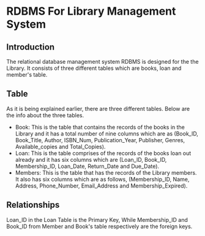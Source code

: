 # RDBMS For Library Management System

## Introduction
The relational database management system RDBMS is designed for the the Library. It consists of three different tables which are books, loan and member's table.

## Table
As it is being explained earlier, there are three different tables. Below are the info about the three tables.

* Book: This is the table that contains the records of the books in the Library and it has a total number of nine columns which are as (Book_ID, Book_Title, Author, ISBN_Num, Publication_Year, Publisher, Genres, Available_copies and Total_Copies).
* Loan: This is the table comprises of the records of the books loan out already and it has six columns which are (Loan_ID, Book_ID, Membership_ID, Loan_Date, Return_Date and Due_Date).
* Members: This is the table that has the records of the Library members. It also has six columns which are as follows, (Membership_ID, Name, Address, Phone_Number, Email_Address and Membership_Expired).

## Relationships
Loan_ID in the Loan Table is the Primary Key, While Membership_ID and Book_ID from Member and Book's table respectively are the foreign keys.
